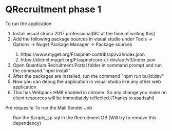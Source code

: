 # QRecruitment phase 1

<p>To run the application</p>
<ol>
    <li> Install visual studio 2017 professional(RC at the time of writing this)</li>
    <li>Add the following package sources in visual studio under Tools -> Options -> Nuget Package Manager -> Package sources</li>
        <ol>
            <li>https://www.myget.org/F/aspnet-contrib/api/v3/index.json</li>
            <li>https://dotnet.myget.org/F/aspnetcore-ci-dev/api/v3/index.json</li>
        </ol>
    <li> Open Quantium.Recruitment.Portal folder in command prompt and run the command "npm install"</li>
    <li> After the packages are installed, run the command "npm run build:dev"</li>
    <li> Now you can debug the application in visual studio like any other web application</li>
    <li> This has Webpack HMR enabled in chrome. So any change you make on client resources will be immediately reflected.(Thanks to asadsahi)</li>
</ol>
<p>Pre requesite To run the Mail Sender Job </p>
 <ol>Run the Scripts_sp.sql in the Recruitment DB (Will try to remove this dependency)</ol>

